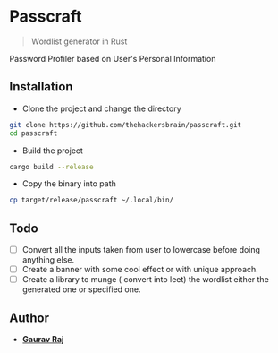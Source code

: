 # Passcraft
> Wordlist generator in Rust

Password Profiler based on User's Personal Information

## Installation

- Clone the project and change the directory
```bash
git clone https://github.com/thehackersbrain/passcraft.git
cd passcraft
```

- Build the project
```bash
cargo build --release
```

- Copy the binary into path
```bash
cp target/release/passcraft ~/.local/bin/
```

## Todo
- [ ] Convert all the inputs taken from user to lowercase before doing anything else.
- [ ] Create a banner with some cool effect or with unique approach.
- [ ] Create a library to munge ( convert into leet) the wordlist either the generated one or specified one.

## Author

- [**Gaurav Raj**](https://thehackersbrain.github.io/)
